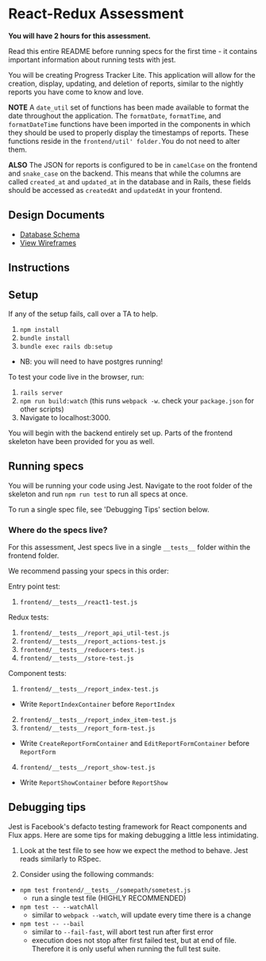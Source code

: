 # React-Redux Assessment

**You will have 2 hours for this assessment.**

Read this entire README before running specs for the first time - it
contains important information about running tests with jest.

You will be creating Progress Tracker Lite. This application will allow
for the creation, display, updating, and deletion of reports, similar to
the nightly reports you have come to know and love.

**NOTE**
A `date_util` set of functions has been made available to format the
date throughout the application. The `formatDate`, `formatTime`, and
`formatDateTime` functions have been imported in the components in which
they should be used to properly display the timestamps of reports. These
functions reside in the `frontend/util' folder.`You do not need to alter
them.

**ALSO**
The JSON for reports is configured to be in `camelCase` on the frontend
and `snake_case` on the backend. This means that while the columns are
called `created_at` and `updated_at` in the database and in Rails, these
fields should be accessed as `createdAt` and `updatedAt` in your frontend.

## Design Documents

* [Database Schema][db_schema]
* [View Wireframes][views]

[db_schema]: ./docs/database_design.md
[views]: ./docs/views.md

## Instructions

## Setup

If any of the setup fails, call over a TA to help.

1. `npm install`
2. `bundle install`
3. `bundle exec rails db:setup`
  - NB: you will need to have postgres running!

To test your code live in the browser, run:
1. `rails server`
2. `npm run build:watch` (this runs `webpack -w`. check your `package.json` for other scripts)
3. Navigate to localhost:3000.  

You will begin with the backend entirely set up. Parts of the frontend
skeleton have been provided for you as well.

## Running specs

You will be running your code using Jest. Navigate to the root folder of
the skeleton and run `npm run test` to run all specs at once.

To run a single spec file, see 'Debugging Tips' section below.

### Where do the specs live?

For this assessment, Jest specs live in a single `__tests__` folder
within the frontend folder.

We recommend passing your specs in this order:

Entry point test:

1. `frontend/__tests__/react1-test.js`

Redux tests:

1. `frontend/__tests__/report_api_util-test.js`
2. `frontend/__tests__/report_actions-test.js`
3. `frontend/__tests__/reducers-test.js`
4. `frontend/__tests__/store-test.js`

Component tests:

1. `frontend/__tests__/report_index-test.js`
  * Write `ReportIndexContainer` before `ReportIndex`
2. `frontend/__tests__/report_index_item-test.js`
3. `frontend/__tests__/report_form-test.js`
  * Write `CreateReportFormContainer` and `EditReportFormContainer` before `ReportForm`
4. `frontend/__tests__/report_show-test.js`
  * Write `ReportShowContainer` before `ReportShow`

## Debugging tips

Jest is Facebook's defacto testing framework for React components and
Flux apps. Here are some tips for making debugging a little less
intimidating.

1. Look at the test file to see how we expect the method to behave. Jest
reads similarly to RSpec.  

2. Consider using the following commands:
  * `npm test frontend/__tests__/somepath/sometest.js`
    * run a single test file (HIGHLY RECOMMENDED)
  * `npm test -- --watchAll`
    * similar to `webpack --watch`, will update every time there is a change
  * `npm test -- --bail`
    * similar to `--fail-fast`, will abort test run after first error
    * execution does not stop after first failed test, but at end of file.  
    Therefore it is only useful when running the full test suite.
